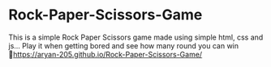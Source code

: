 # Rock-Paper-Scissors-Game
This is a simple Rock Paper Scissors game made using simple html, css and js... Play it when getting bored and see how many round you can win
🔗https://aryan-205.github.io/Rock-Paper-Scissors-Game/
